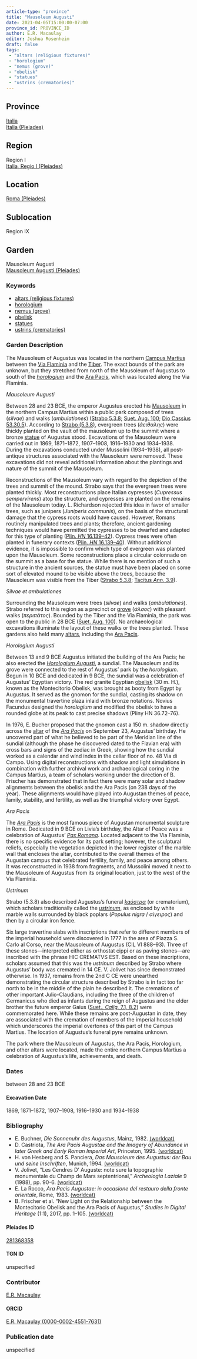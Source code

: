```yaml
---
article-type: "province"
title: "Mausoleum Augusti"
date: 2021-04-05T15:00:00-07:00
province_id: PROVINCE_ID
author: E.R. Macaulay
editor: Joshua Rosenheim
draft: false
tags:
 - "altars (religious fixtures)"
 - "horologium"
 - "nemus (grove)"
 - "obelisk"
 - "statues"
 - "ustrins (crematories)"
---
```


## Province

[Italia]({{<relref"../../../..">}}) \
[Italia (Pleiades)](https://pleiades.stoa.org/places/1052)

## Region

Region I \
[Italia, Regio I (Pleiades)](https://pleiades.stoa.org/places/441075550)

## Location

[Roma (Pleiades)](https://pleiades.stoa.org/places/423025)

<!-- ### Location Description -->

## Sublocation

Region IX <!-- Pleiades link?-->

<!-- ### Sublocation Description -->

## Garden

Mausoleum Augusti \
[Mausoleum Augusti (Pleiades)](https://pleiades.stoa.org/places/281368358)

### Keywords

- [altars (religious fixtures)](http://vocab.getty.edu/page/aat/300003725)
- [horologium](http://vocab.getty.edu/page/aat/300404895)
- [nemus (grove)](http://vocab.getty.edu/page/aat/300008884)
- [obelisk](http://vocab.getty.edu/page/aat/300007021)
- [statues](http://vocab.getty.edu/page/aat/300047600)
- [ustrins (crematories)](http://vocab.getty.edu/page/aat/300005876)

### Garden Description

The Mausoleum of Augustus was located in the northern [Campus Martius](https://en.wikipedia.org/wiki/Campus_Martius) between the [Via Flaminia](https://en.wikipedia.org/wiki/Via_Flaminia) and the [Tiber](https://www.britannica.com/place/Tiber-River). The exact bounds of the park are unknown, but they stretched from north of the Mausoleum of Augustus to south of the [*horologium*](http://vocab.getty.edu/page/aat/300404895) and the [Ara Pacis](https://en.wikipedia.org/wiki/Ara_Pacis), which was located along the Via Flaminia.

*Mausoleum Augusti*

Between 28 and 23 BCE, the emperor Augustus erected his [Mausoleum](https://www.digitalaugustanrome.org/records/mausoleum-augustus/) in the northern Campus Martius within a public park composed of trees (*silvae*) and walks (*ambulationes*) ([Strabo 5.3.8](http://http://data.perseus.org/citations/urn:cts:greekLit:tlg0099.tlg001.perseus-eng2:5.3.8); [Suet. Aug. 100](https://bit.ly/SuetTib); [Dio Cassius 53.30.5](https://bit.ly/CDioE53)). According to [Strabo (5.3.8)](http://http://data.perseus.org/citations/urn:cts:greekLit:tlg0099.tlg001.perseus-eng2:5.3.8), evergreen trees (*άειθαλης*) were thickly planted on the vault of the mausoleum up to the summit where a bronze [statue](http://vocab.getty.edu/page/aat/300047600) of Augustus stood. Excavations of the Mausoleum were carried out in 1869, 1871–1872, 1907–1908, 1916–1930 and 1934–1938. During the excavations conducted under Mussolini (1934–1938), all post-antique structures associated with the Mausoleum were removed. These excavations did not reveal additional information about the plantings and nature of the summit of the Mausoleum.

Reconstructions of the Mausoleum vary with regard to the depiction of the trees and summit of the mound. Strabo says that the evergreen trees were planted thickly. Most reconstructions place Italian cypresses (*Cupressus sempervirens*) atop the structure, and cypresses are planted on the remains of the Mausoleum today. L. Richardson rejected this idea in favor of smaller trees, such as junipers (*Juniperis communis*), on the basis of the structural damage that the cypress roots would have caused. However, Romans routinely manipulated trees and plants; therefore, ancient gardening techniques would have permitted the cypresses to be dwarfed and adapted for this type of planting ([Plin. *HN* 16.139–42](https://penelope.uchicago.edu/Thayer/L/Roman/Texts/Pliny_the_Elder/16*.html)). Cypress trees were often planted in funerary contexts ([Plin. *HN* 16.139–40](https://penelope.uchicago.edu/Thayer/L/Roman/Texts/Pliny_the_Elder/16*.html)). Without additional evidence, it is impossible to confirm which type of evergreen was planted upon the Mausoleum. Some reconstructions place a circular colonnade on the summit as a base for the statue. While there is no mention of such a structure in the ancient sources, the statue must have been placed on some sort of elevated mound to be visible above the trees, because the Mausoleum was visible from the Tiber ([Strabo 5.3.8](http://http://data.perseus.org/citations/urn:cts:greekLit:tlg0099.tlg001.perseus-eng2:5.3.8); [Tacitus *Ann.* 3.9](https://penelope.uchicago.edu/Thayer/E/Roman/Texts/Tacitus/Annals/3A*.html)).

*Silvae et ambulationes*

Surrounding the Mausoleum were trees (*silvae*) and walks (*ambulationes*). Strabo referred to this region as a precinct or [grove](http://vocab.getty.edu/page/aat/300008884) (*άλσος*) with pleasant walks (*περιπάτος*). Bounded by the Tiber and the Via Flaminia, the park was open to the public in 28 BCE ([Suet. Aug. 100](http://www.perseus.tufts.edu/hopper/text?doc=Perseus%3Atext%3A1999.02.0132%3Alife%3Daug.%3Achapter%3D99)). No archaeological excavations illuminate the layout of these walks or the trees planted. These gardens also held many [altars](http://vocab.getty.edu/page/aat/300003725), including the [Ara Pacis](https://en.wikipedia.org/wiki/Ara_Pacis).

*Horologium Augusti*

Between 13 and 9 BCE Augustus initiated the building of the Ara Pacis; he also erected the [*Horologium Augusti*](https://penelope.uchicago.edu/~grout/encyclopaedia_romana/romanurbs/horologium.html), a sundial. The Mausoleum and its grove were connected to the rest of Augustus’ park by the *horologium*. Begun in 10 BCE and dedicated in 9 BCE, the sundial was a celebration of Augustus’ Egyptian victory. The red granite Egyptian [obelisk](http://vocab.getty.edu/page/aat/300007021) (30 m. H.), known as the Montecitorio Obelisk, was brought as booty from Egypt by Augustus. It served as the gnomon for the sundial, casting its shadow on the monumental travertine plaza inlaid with bronze notations. Novius Facundus designed the *horologium* and modified the obelisk to have a rounded globe at its peak to cast precise shadows (Pliny HN 36.72–76).

In 1976, E. Bucher proposed that the gnomon cast a 150 m. shadow directly across the [altar](http://vocab.getty.edu/page/aat/300003725) of the [*Ara Pacis*](https://penelope.uchicago.edu/~grout/encyclopaedia_romana/romanurbs/arapacis.html) on September 23, Augustus’ birthday. He uncovered part of what he believed to be part of the Meridian line of the sundial (although the phase he discovered dated to the Flavian era) with cross bars and signs of the zodiac in Greek, showing how the sundial worked as a calendar and wind index in the cellar floor of no. 48 Via di Campo. Using digital reconstructions with shadow and light simulations in combination with further archival work and archaeological coring in the Campus Martius, a team of scholars working under the direction of B. Frischer has demonstrated that in fact there were many solar and shadow alignments between the obelisk and the Ara Pacis (on 238 days of the year). These alignments would have played into Augustan themes of peace, family, stability, and fertility, as well as the triumphal victory over Egypt.

*Ara Pacis*

The [*Ara Pacis*](https://penelope.uchicago.edu/~grout/encyclopaedia_romana/romanurbs/arapacis.html) is the most famous piece of Augustan monumental sculpture in Rome. Dedicated in 9 BCE on Livia’s birthday, the Altar of Peace was a celebration of Augustus’ [*Pax Romana*](https://www.britannica.com/event/Pax-Romana). Located adjacent to the Via Flaminia, there is no specific evidence for its park setting; however, the sculptural reliefs, especially the vegetation depicted in the lower register of the marble wall that encloses the altar, contributed to the overall themes of the Augustan campus that celebrated fertility, family, and peace among others. It was reconstructed in 1938 from fragments, and Mussolini moved it next to the Mausoleum of Augustus from its original location, just to the west of the Via Flaminia.

*Ustrinum*

Strabo (5.3.8) also described Augustus’s funeral [*kaύστρα*](http://vocab.getty.edu/page/aat/300005876) (or crematorium), which scholars traditionally called the [*ustrinum*](https://www.digitalaugustanrome.org/records/ustrinum-domus-augustae/), as enclosed by white marble walls surrounded by black poplars (*Populus nigra* / *αίγειρος*) and then by a circular iron fence.

Six large travertine slabs with inscriptions that refer to different members of the imperial household were discovered in 1777 in the area of Piazza S. Carlo al Corso, near the Mausoleum of Augustus (CIL VI 888–93). Three of these stones—interpreted either as orthostat cippi or as paving stones—are inscribed with the phrase HIC CREMATVS EST. Based on these inscriptions, scholars assumed that this was the *ustrinum* described by Strabo where Augustus’ body was cremated in 14 CE. V. Jolivet has since demonstrated otherwise. In 1937, remains from the 2nd C CE were unearthed demonstrating the circular structure described by Strabo is in fact too far north to be in the middle of the plain he described it. The cremations of other important Julio-Claudians, including the three of the children of Germanicus who died as infants during the reign of Augustus and the elder brother the future emperor Gaius ([Suet., *Calig.* 7.1, 8.2](https://bit.ly/SuetCal)) were commemorated here. While these remains are post-Augustan in date, they are associated with the cremation of members of the imperial household which underscores the imperial overtones of this part of the Campus Martius. The location of Augustus’s funeral pyre remains unknown.

The park where the Mausoleum of Augustus, the Ara Pacis, Horologium, and other altars were located, made the entire northern Campus Martius a celebration of Augustus’s life, achievements, and death.

### Dates

between 28 and 23 BCE

#### Excavation Date

1869, 1871–1872, 1907–1908, 1916–1930 and 1934–1938

### Bibliography

* E. Buchner, *Die Sonnenuhr des Augustus*, Mainz, 1982. [(worldcat)](http://www.worldcat.org/oclc/469037372)
* D. Castriota, *The Ara Pacis Augustae and the Imagery of Abundance in later Greek and Early Roman Imperial Art*, Princeton, 1995. [(worldcat)](http://www.worldcat.org/oclc/468823329)
* H. von Hesberg and S. Panciera, *Das Mausoleum des Augustus: der Bau und seine Inschriften*, Munich, 1994. [(worldcat)](http://www.worldcat.org/oclc/688385178)
* V. Jolivet, “Les Cendres D’ Auguste: note sure la topographie monumentale du Champ de Mars septentrional,” *Archeologia Laziale* 9 (1988), pp. 90-6. [(worldcat)](http://www.worldcat.org/oclc/489812568)
* E. La Rocco, *Ara Pacis Augustae: in occasione del restauro della fronte orientale*, Rome, 1983. [(worldcat)](http://www.worldcat.org/oclc/60060689)
* B. Frischer et al. “New Light on the Relationship between the Montecitorio Obelisk and the Ara Pacis of Augustus,” *Studies in Digital Heritage* (1:1), 2017, pp. 1–105. [(worldcat)](http://www.worldcat.org/oclc/1224085907)

#### Pleiades ID

[281368358](https://pleiades.stoa.org/places/281368358)

#### TGN ID

unspecified

### Contributor

[E.R. Macaulay](https://emacaulaylewis.com)

#### ORCID

[E.R. Macaulay (0000-0002-4551-7631)](https://orcid.org/0000-0002-4551-7631)

### Publication date

unspecified
